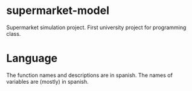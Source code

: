 # supermarket-model
Supermarket simulation project. First university project for programming class.
# Language
The function names and descriptions are in spanish.
The names of variables are (mostly) in spanish.
